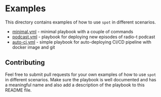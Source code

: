 # Examples

This directory contains examples of how to use `spot` in different scenarios.

- [minimal.yml](https://github.com/umputun/spot/blob/master/.examples/minimal.yml) - minimal playbook with a couple of commands
- [podcast.yml](https://github.com/umputun/spot/blob/master/.examples/podcast.yml) - playbook for deploying new episodes of radio-t podcast
- [auto-ci.yml](https://github.com/umputun/spot/blob/master/.examples/auto-ci.yml) - simple playbook for auto-deploying CI/CD pipeline with docker image and git

## Contributing

Feel free to submit pull requests for your own examples of how to use `spot` in different scenarios. Make sure the playbook is well documented and has a meaningful name and also add a description of the playbook to this README file.